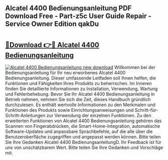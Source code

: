 ## Alcatel 4400 Bedienungsanleitung PDF Download Free - Part-z5c User Guide Repair - Service Owner Edition qakDu

# <h2><a href="http://df1fbqy.blite.top/?on=Alcatel+4400+Bedienungsanleitung">🔗Download 👉🔴 Alcatel 4400 Bedienungsanleitung</a></h2>

[![Alcatel 4400 Bedienungsanleitung new download](https://i.imgur.com/lujVjoI.png)](http://df1fbqy.blite.top/?on=Alcatel+4400+Bedienungsanleitung)
Willkommen bei der Bedienungsanleitung für Ihr neu erworbenes Alcatel 4400 Bedienungsanleitung. Dieser umfassende Leitfaden soll Ihnen helfen, die Funktionen und Fähigkeiten Ihres Produkts zu beherrschen. Im Inneren finden Sie detaillierte Informationen zu Installation, Verwendung, Wartung und Fehlerbehebung. Bevor Sie Ihr Alcatel 4400 Bedienungsanleitung in Betrieb nehmen, nehmen Sie sich die Zeit, dieses Handbuch gründlich durchzulesen. Es enthält wertvolle Informationen zu den Merkmalen und Funktionen des Produkts sowie Einrichtungsanweisungen und Schritt-für-Schritt-Anleitungen zur Verwendung der einzelnen Funktionen. Zu den erweiterten Funktionen von Alcatel 4400 Bedienungsanleitung gehören das Scannen von Fingerabdrücken, die Smart-Home-Integration, automatische Software-Updates und anpassbare Sprachbefehle, auf die alle über die Benutzeroberfläche zugegriffen und angepasst werden können. Bitte teilen Sie Ihre Gedanken Alcatel 4400 BedienungsanleitungD. Ihr Feedback ist für uns von unschätzbarem Wert. Bitte teilen Sie Ihre Gedanken und Vorschläge mit.

